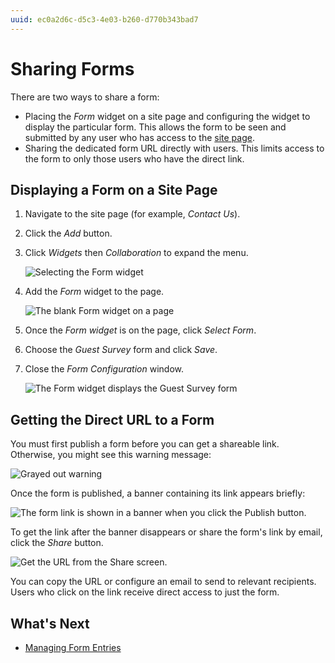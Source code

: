 ```yaml
---
uuid: ec0a2d6c-d5c3-4e03-b260-d770b343bad7
---
```

# Sharing Forms

There are two ways to share a form:

* Placing the _Form_ widget on a site page and configuring the widget to display the particular form. This allows the form to be seen and submitted by any user who has access to the [site page](../../../site-building/creating-pages/understanding-pages/understanding-pages.md).
* Sharing the dedicated form URL directly with users. This limits access to the form to only those users who have the direct link.

## Displaying a Form on a Site Page

1. Navigate to the site page (for example, _Contact Us_).
1. Click the _Add_ button.
1. Click _Widgets_ then _Collaboration_ to expand the menu.

    ![Selecting the Form widget](./sharing-forms/images/04.png)

1. Add the _Form_ widget to the page.

    ![The blank Form widget on a page](./sharing-forms/images/01.png)

1. Once the _Form widget_ is on the page, click _Select Form_.
1. Choose the _Guest Survey_ form and click _Save_.
1. Close the _Form Configuration_ window.

    ![The Form widget displays the Guest Survey form](./sharing-forms/images/05.png)

## Getting the Direct URL to a Form

You must first publish a form before you can get a shareable link. Otherwise, you might see this warning message:

![Grayed out warning](./sharing-forms/images/07.png)

Once the form is published, a banner containing its link appears briefly:

![The form link is shown in a banner when you click the Publish button.](./sharing-forms/images/08.png)

To get the link after the banner disappears or share the form's link by email, click the _Share_ button.

![Get the URL from the Share screen.](./sharing-forms/images/03.png)

You can copy the URL or configure an email to send to relevant recipients. Users who click on the link receive direct access to just the form.

## What's Next

* [Managing Form Entries](./managing-form-entries.md)
